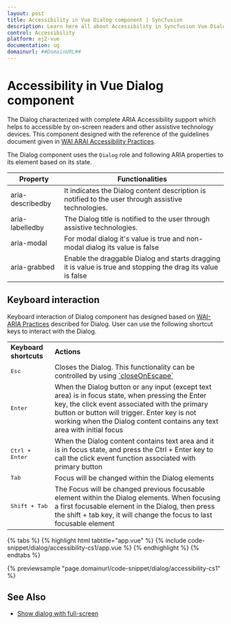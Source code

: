 ```yaml
---
layout: post
title: Accessibility in Vue Dialog component | Syncfusion
description: Learn here all about Accessibility in Syncfusion Vue Dialog component of Syncfusion Essential JS 2 and more.
control: Accessibility 
platform: ej2-vue
documentation: ug
domainurl: ##DomainURL##
---
```


# Accessibility in Vue Dialog component

The Dialog characterized with complete ARIA Accessibility support which helps to accessible by on-screen readers and other assistive technology devices. This component designed with the reference of the guidelines document given in [WAI ARAI Accessibility Practices](https://www.w3.org/TR/wai-aria-practices-1.1/#dialog_modal).

The Dialog component uses the `Dialog` role and following ARIA properties to its element based on its state.

| **Property** | **Functionalities** |
| --- | --- |
| aria-describedby | It indicates the Dialog content description is notified to the user through assistive technologies. |
| aria-labelledby | The Dialog title is notified to the user through assistive technologies. |
| aria-modal | For modal dialog it's value is true and non-modal dialog its value is false |
| aria-grabbed | Enable the draggable Dialog and starts dragging it is value is true and stopping the drag its value is false |

## Keyboard interaction

Keyboard interaction of Dialog component has designed based on [WAI-ARIA Practices](https://www.w3.org/TR/wai-aria-practices-1.1/#dialog_modal) described for Dialog. User can use the following shortcut keys to interact with the Dialog.

<!-- markdownlint-disable MD033 -->
<table>
<tr>
<td>
<b>Keyboard shortcuts</b></td><td>
<b>Actions</b></td></tr>
<tr>
<td>
<kbd>Esc</kbd></td><td>
Closes the Dialog. This functionality can be controlled by using
<a href="https://ej2.syncfusion.com/vue/documentation/api/dialog/#closeonescape" target="_blank"> `closeOnEscape`</a> </td></tr>
<tr>
<td>
<kbd>Enter</kbd></td><td>
When the Dialog button or any input (except text area) is in focus state, when
pressing the Enter key, the click event associated with the primary button or button will
trigger. Enter key is not working when the Dialog content contains any text area with
initial focus</td></tr>
<tr>
<td>
<kbd>Ctrl + Enter</kbd></td><td>
When the Dialog content contains text area and it is in focus state, and press the Ctrl + Enter
key to call the click event
function associated with primary button</td></tr>
<tr>
<td>
<kbd>Tab</kbd></td><td>
Focus will be changed within the Dialog elements</td></tr>
<tr>
<td>
<kbd>Shift + Tab</kbd></td><td>
The Focus will be changed previous focusable element within the Dialog elements. When focusing a
first focusable element in the Dialog, then press the shift + tab key, it will change the focus
to last focusable element</td></tr>
</table>

{% tabs %}
{% highlight html tabtitle="app.vue" %}
{% include code-snippet/dialog/accessibility-cs1/app.vue %}
{% endhighlight %}
{% endtabs %}
        
{% previewsample "page.domainurl/code-snippet/dialog/accessibility-cs1" %}

## See Also

* [Show dialog with full-screen](./how-to/show-dialog-with-full-screen)
